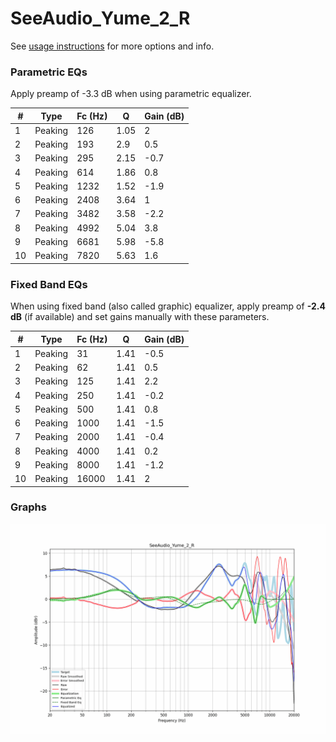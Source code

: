 # SeeAudio_Yume_2_R
See [usage instructions](https://github.com/jaakkopasanen/AutoEq#usage) for more options and info.

### Parametric EQs
Apply preamp of -3.3 dB when using parametric equalizer.

|   # | Type    |   Fc (Hz) |    Q |   Gain (dB) |
|-----|---------|-----------|------|-------------|
|   1 | Peaking |       126 | 1.05 |         2   |
|   2 | Peaking |       193 | 2.9  |         0.5 |
|   3 | Peaking |       295 | 2.15 |        -0.7 |
|   4 | Peaking |       614 | 1.86 |         0.8 |
|   5 | Peaking |      1232 | 1.52 |        -1.9 |
|   6 | Peaking |      2408 | 3.64 |         1   |
|   7 | Peaking |      3482 | 3.58 |        -2.2 |
|   8 | Peaking |      4992 | 5.04 |         3.8 |
|   9 | Peaking |      6681 | 5.98 |        -5.8 |
|  10 | Peaking |      7820 | 5.63 |         1.6 |

### Fixed Band EQs
When using fixed band (also called graphic) equalizer, apply preamp of **-2.4 dB** (if available) and set gains manually with these parameters.

|   # | Type    |   Fc (Hz) |    Q |   Gain (dB) |
|-----|---------|-----------|------|-------------|
|   1 | Peaking |        31 | 1.41 |        -0.5 |
|   2 | Peaking |        62 | 1.41 |         0.5 |
|   3 | Peaking |       125 | 1.41 |         2.2 |
|   4 | Peaking |       250 | 1.41 |        -0.2 |
|   5 | Peaking |       500 | 1.41 |         0.8 |
|   6 | Peaking |      1000 | 1.41 |        -1.5 |
|   7 | Peaking |      2000 | 1.41 |        -0.4 |
|   8 | Peaking |      4000 | 1.41 |         0.2 |
|   9 | Peaking |      8000 | 1.41 |        -1.2 |
|  10 | Peaking |     16000 | 1.41 |         2   |

### Graphs
![](./SeeAudio_Yume_2_R.png)
